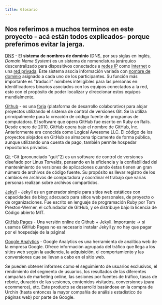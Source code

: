 ```yaml
---
title: Glosario
---
```

## Nos referimos a muchos terminos en este proyecto - acá están todos explicados- porque preferimos evitar la jerga.


[DNS](https://es.wikipedia.org/wiki/Sistema_de_nombres_de_dominio) - El <b>sistema de nombres de dominio</b>​ (DNS, por sus siglas en inglés, <i>Domain Name System</i>) es un sistema de nomenclatura jerárquico descentralizado para dispositivos conectados a <a href="/wiki/Internet_Protocol" class="mw-redirect" title="Internet Protocol">redes IP</a> como <a href="/wiki/Internet" title="Internet">Internet</a> o una <a href="/wiki/Intranet" title="Intranet">red privada</a>. Este sistema asocia información variada con <a href="/wiki/Dominio_de_Internet" title="Dominio de Internet">nombre de dominio</a> asignado a cada uno de los participantes. Su función más importante es "traducir" nombres inteligibles para las personas en identificadores binarios asociados con los equipos conectados a la red, esto con el propósito de poder localizar y direccionar estos equipos mundialmente.

[Github](https://github.com) - es una <a href="https://es.wikipedia.org/wiki/Forja_(software)" title="Forja (software)">forja</a> (plataforma de desarrollo colaborativo) para alojar proyectos utilizando el sistema de control de versiones Git. Se la utiliza principalmente para la creación de código fuente de programas de computadora. El software que opera GitHub fue escrito en Ruby on Rails. Desde enero de 2010, GitHub opera bajo el nombre de GitHub, Inc. Anteriormente era conocida como Logical Awesome LLC. El código de los proyectos alojados en GitHub se almacena típicamente de forma pública, aunque utilizando una cuenta de pago, también permite hospedar repositorios privados.

[Git](http://git-scm.com) -Git (pronunciado "guit"2​) es un software de control de versiones diseñado por Linus Torvalds, pensando en la eficiencia y la confiabilidad del mantenimiento de versiones de aplicaciones cuando éstas tienen un gran número de archivos de código fuente. Su propósito es llevar registro de los cambios en archivos de computadora y coordinar el trabajo que varias personas realizan sobre archivos compartidos.

[Jekyll](http://jekyllrb.com) - Jekyll es un generador simple para sitios web estáticos con capacidades de blog; adecuado para sitios web personales, de proyecto o de organizaciones. Fue escrito en lenguaje de programación Ruby por Tom Preston-Werner, el cofundador de GitHub, y se distribuye bajo la licencia de Código abierto MIT.

[GitHub Pages](https://pages.github.com) - Una versión online de Github + Jekyll. Importante -> si usamos  GitHub Pages no es necesario instalar Jekyll ¡y no hay que pagar por el hospedaje de la página!

[Google Analytics](http://www.google.com/analytics/) - Google Analytics es una herramienta de analítica web de la empresa Google. Ofrece información agrupada del tráfico que llega a los sitios web según la audiencia, la adquisición, el comportamiento y las conversiones que se llevan a cabo en el sitio web.

Se pueden obtener informes como el seguimiento de usuarios exclusivos, el rendimiento del segmento de usuarios, los resultados de las diferentes campañas de marketing online, las sesiones por fuentes de tráfico, tasas de rebote, duración de las sesiones, contenidos visitados, conversiones (para ecommerce), etc. Este producto se desarrolló basándose en la compra de Urchin (hasta entonces la mayor compañía de análisis estadístico de páginas web) por parte de Google.

